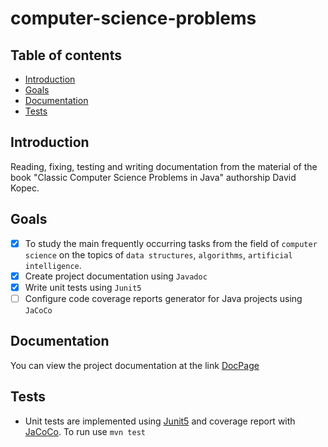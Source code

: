 # computer-science-problems

## Table of contents
* [Introduction](#Introduction)
* [Goals](#Goals)
* [Documentation](#Documentation)
* [Tests](#Tests)

## Introduction
Reading, fixing, testing and writing documentation from the material of the book "Classic Computer Science Problems in Java" authorship David Kopec.

## Goals
- [x] To study the main frequently occurring tasks from the field of `computer science` on the topics of `data structures`, `algorithms`, `artificial intelligence`.
- [x] Create project documentation using `Javadoc`
- [x] Write unit tests using `Junit5`
- [ ] Configure code coverage reports generator for Java projects using `JaCoCo`

## Documentation
You can view the project documentation at the link [DocPage](https://kabachel.github.io/computer-science-problems/)

## Tests
* Unit tests are implemented using [Junit5](https://github.com/junit-team/junit5/) and coverage report with [JaCoCo](https://github.com/jacoco/jacoco).
To run use `mvn test`

